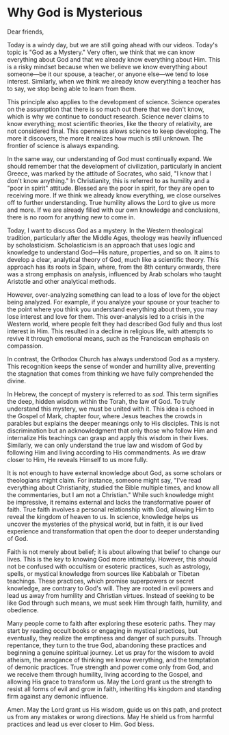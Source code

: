 # Why God is Mysterious

Dear friends,

Today is a windy day, but we are still going ahead with our videos. Today's topic is "God as a Mystery." Very often, we think that we can know everything about God and that we already know everything about Him. This is a risky mindset because when we believe we know everything about someone—be it our spouse, a teacher, or anyone else—we tend to lose interest. Similarly, when we think we already know everything a teacher has to say, we stop being able to learn from them.

This principle also applies to the development of science. Science operates on the assumption that there is so much out there that we don't know, which is why we continue to conduct research. Science never claims to know everything; most scientific theories, like the theory of relativity, are not considered final. This openness allows science to keep developing. The more it discovers, the more it realizes how much is still unknown. The frontier of science is always expanding.

In the same way, our understanding of God must continually expand. We should remember that the development of civilization, particularly in ancient Greece, was marked by the attitude of Socrates, who said, "I know that I don't know anything." In Christianity, this is referred to as humility and a "poor in spirit" attitude. Blessed are the poor in spirit, for they are open to receiving more. If we think we already know everything, we close ourselves off to further understanding. True humility allows the Lord to give us more and more. If we are already filled with our own knowledge and conclusions, there is no room for anything new to come in.

Today, I want to discuss God as a mystery. In the Western theological tradition, particularly after the Middle Ages, theology was heavily influenced by scholasticism. Scholasticism is an approach that uses logic and knowledge to understand God—His nature, properties, and so on. It aims to develop a clear, analytical theory of God, much like a scientific theory. This approach has its roots in Spain, where, from the 8th century onwards, there was a strong emphasis on analysis, influenced by Arab scholars who taught Aristotle and other analytical methods.

However, over-analyzing something can lead to a loss of love for the object being analyzed. For example, if you analyze your spouse or your teacher to the point where you think you understand everything about them, you may lose interest and love for them. This over-analysis led to a crisis in the Western world, where people felt they had described God fully and thus lost interest in Him. This resulted in a decline in religious life, with attempts to revive it through emotional means, such as the Franciscan emphasis on compassion.

In contrast, the Orthodox Church has always understood God as a mystery. This recognition keeps the sense of wonder and humility alive, preventing the stagnation that comes from thinking we have fully comprehended the divine.

In Hebrew, the concept of mystery is referred to as *sod*. This term signifies the deep, hidden wisdom within the Torah, the law of God. To truly understand this mystery, we must be united with it. This idea is echoed in the Gospel of Mark, chapter four, where Jesus teaches the crowds in parables but explains the deeper meanings only to His disciples. This is not discrimination but an acknowledgment that only those who follow Him and internalize His teachings can grasp and apply this wisdom in their lives. Similarly, we can only understand the true law and wisdom of God by following Him and living according to His commandments. As we draw closer to Him, He reveals Himself to us more fully.

It is not enough to have external knowledge about God, as some scholars or theologians might claim. For instance, someone might say, "I've read everything about Christianity, studied the Bible multiple times, and know all the commentaries, but I am not a Christian." While such knowledge might be impressive, it remains external and lacks the transformative power of faith. True faith involves a personal relationship with God, allowing Him to reveal the kingdom of heaven to us. In science, knowledge helps us uncover the mysteries of the physical world, but in faith, it is our lived experience and transformation that open the door to deeper understanding of God.

Faith is not merely about belief; it is about allowing that belief to change our lives. This is the key to knowing God more intimately. However, this should not be confused with occultism or esoteric practices, such as astrology, spells, or mystical knowledge from sources like Kabbalah or Tibetan teachings. These practices, which promise superpowers or secret knowledge, are contrary to God's will. They are rooted in evil powers and lead us away from humility and Christian virtues. Instead of seeking to be like God through such means, we must seek Him through faith, humility, and obedience.

Many people come to faith after exploring these esoteric paths. They may start by reading occult books or engaging in mystical practices, but eventually, they realize the emptiness and danger of such pursuits. Through repentance, they turn to the true God, abandoning these practices and beginning a genuine spiritual journey. Let us pray for the wisdom to avoid atheism, the arrogance of thinking we know everything, and the temptation of demonic practices. True strength and power come only from God, and we receive them through humility, living according to the Gospel, and allowing His grace to transform us. May the Lord grant us the strength to resist all forms of evil and grow in faith, inheriting His kingdom and standing firm against any demonic influence.

Amen. May the Lord grant us His wisdom, guide us on this path, and protect us from any mistakes or wrong directions. May He shield us from harmful practices and lead us ever closer to Him. God bless.

